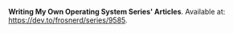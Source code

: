 **Writing My Own Operating System Series' Articles**. Available at: https://dev.to/frosnerd/series/9585.